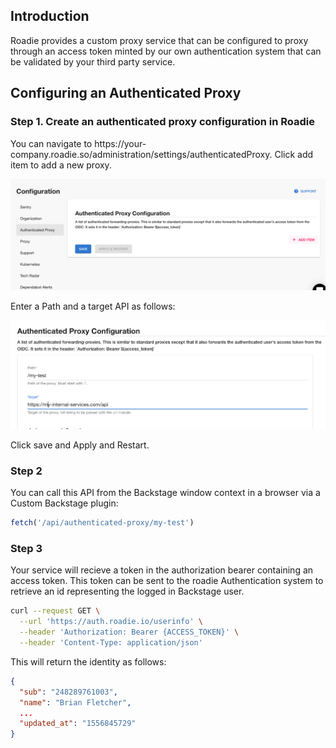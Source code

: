 
## Introduction

Roadie provides a custom proxy service that can be configured to proxy through an access token minted by our own authentication system that can be validated by your third party service.

## Configuring an Authenticated Proxy

### Step 1. Create an authenticated proxy configuration in Roadie

You can navigate to h<gatsbyhack>tt</gatsbyhack>ps://your-company.roadie.so/administration/settings/authenticatedProxy. Click add item to add a new proxy.

![authenticatedProxyConfig.png](authenticatedProxyConfig.png)

Enter a Path and a target API as follows:

![myTest.png](myTest.png)

Click save and Apply and Restart.


### Step 2
You can call this API from the Backstage window context in a browser via a Custom Backstage plugin:

```javascript
fetch('/api/authenticated-proxy/my-test')
```

### Step 3

Your service will recieve a token in the authorization bearer containing an access token. This token can be sent to the roadie Authentication system to retrieve an id representing the logged in Backstage user.

```bash
curl --request GET \
  --url 'https://auth.roadie.io/userinfo' \
  --header 'Authorization: Bearer {ACCESS_TOKEN}' \
  --header 'Content-Type: application/json'
```

This will return the identity as follows:

```json
{
  "sub": "248289761003",
  "name": "Brian Fletcher",
  ...
  "updated_at": "1556845729"
}
```